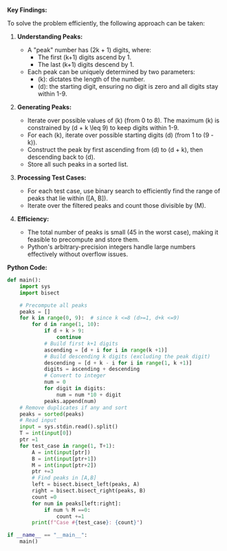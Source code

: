 **Key Findings:**

To solve the problem efficiently, the following approach can be taken:

1. **Understanding Peaks:**
   - A "peak" number has \(2k + 1\) digits, where:
     - The first \(k+1\) digits ascend by 1.
     - The last \(k+1\) digits descend by 1.
   - Each peak can be uniquely determined by two parameters:
     - \(k\): dictates the length of the number.
     - \(d\): the starting digit, ensuring no digit is zero and all digits stay within 1-9.

2. **Generating Peaks:**
   - Iterate over possible values of \(k\) (from 0 to 8). The maximum \(k\) is constrained by \(d + k \leq 9\) to keep digits within 1-9.
   - For each \(k\), iterate over possible starting digits \(d\) (from 1 to \(9 - k\)).
   - Construct the peak by first ascending from \(d\) to \(d + k\), then descending back to \(d\).
   - Store all such peaks in a sorted list.

3. **Processing Test Cases:**
   - For each test case, use binary search to efficiently find the range of peaks that lie within \([A, B]\).
   - Iterate over the filtered peaks and count those divisible by \(M\).

4. **Efficiency:**
   - The total number of peaks is small (45 in the worst case), making it feasible to precompute and store them.
   - Python's arbitrary-precision integers handle large numbers effectively without overflow issues.

**Python Code:**

```python
def main():
    import sys
    import bisect

    # Precompute all peaks
    peaks = []
    for k in range(0, 9):  # since k <=8 (d>=1, d+k <=9)
        for d in range(1, 10):
            if d + k > 9:
                continue
            # Build first k+1 digits
            ascending = [d + i for i in range(k +1)]
            # Build descending k digits (excluding the peak digit)
            descending = [d + k - i for i in range(1, k +1)]
            digits = ascending + descending
            # Convert to integer
            num = 0
            for digit in digits:
                num = num *10 + digit
            peaks.append(num)
    # Remove duplicates if any and sort
    peaks = sorted(peaks)
    # Read input
    input = sys.stdin.read().split()
    T = int(input[0])
    ptr =1
    for test_case in range(1, T+1):
        A = int(input[ptr])
        B = int(input[ptr+1])
        M = int(input[ptr+2])
        ptr +=3
        # Find peaks in [A,B]
        left = bisect.bisect_left(peaks, A)
        right = bisect.bisect_right(peaks, B)
        count =0
        for num in peaks[left:right]:
            if num % M ==0:
                count +=1
        print(f"Case #{test_case}: {count}")

if __name__ == "__main__":
    main()
```